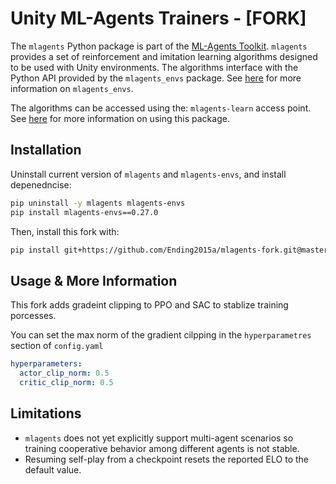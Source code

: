 # Unity ML-Agents Trainers - [FORK]

The `mlagents` Python package is part of the
[ML-Agents Toolkit](https://github.com/Unity-Technologies/ml-agents). `mlagents`
provides a set of reinforcement and imitation learning algorithms designed to be
used with Unity environments. The algorithms interface with the Python API
provided by the `mlagents_envs` package. See [here](../docs/Python-API.md) for
more information on `mlagents_envs`.

The algorithms can be accessed using the: `mlagents-learn` access point. See
[here](../docs/Training-ML-Agents.md) for more information on using this
package.

## Installation

Uninstall current version of `mlagents` and `mlagents-envs`, and install depenedncise:
```sh
pip uninstall -y mlagents mlagents-envs
pip install mlagents-envs==0.27.0
```

Then, install this fork with:

```sh
pip install git+https://github.com/Ending2015a/mlagents-fork.git@master
```

## Usage & More Information

This fork adds gradeint clipping to PPO and SAC to stablize training porcesses.

You can set the max norm of the gradient cilpping in the `hyperparametres` section of `config.yaml`
```yaml
hyperparameters:
  actor_clip_norm: 0.5
  critic_clip_norm: 0.5
```


## Limitations

- `mlagents` does not yet explicitly support multi-agent scenarios so training
  cooperative behavior among different agents is not stable.
- Resuming self-play from a checkpoint resets the reported ELO to the default
  value.
